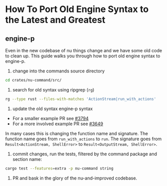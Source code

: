 # How To Port Old Engine Syntax to the Latest and Greatest

## engine-p

Even in the new codebase of nu things change and we have some old code to clean up.
This guide walks you through how to port old engine syntax to engine-p.

1. change into the commands source directory

```sh
cd crates/nu-command/src/
```

1. search for old syntax using ripgrep (`rg`)

```sh
rg --type rust --files-with-matches 'ActionStream|run_with_actions'
```

1. update the old syntax engine-p syntax
- For a smaller example PR see [#3794](https://github.com/nushell/nushell/pull/3794/files)
- For a more involved example PR see [#3649](https://github.com/nushell/nushell/pull/3649/files)

In many cases this is changing the function name and signature.
The function name goes from `run_with_actions` to `run`.
The signature goes from `Result<ActionStream, ShellError>`
to `Result<OutputStream, ShellError>`.

1. commit changes, run the tests, filtered by the command package and section name:

```sh
cargo test --features=extra -p nu-command string
```

1. PR and bask in the glory of the nu-and-improved codebase.
